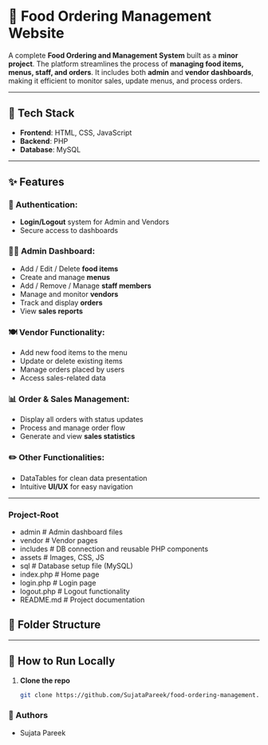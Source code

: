 # 🍴 Food Ordering Management Website

A complete **Food Ordering and Management System** built as a **minor project**. The platform streamlines the process of **managing food items, menus, staff, and orders**. It includes both **admin** and **vendor dashboards**, making it efficient to monitor sales, update menus, and process orders.

---

## 🔧 Tech Stack

- **Frontend**: HTML, CSS, JavaScript  
- **Backend**: PHP  
- **Database**: MySQL  

---

## ✨ Features

### 🔐 Authentication:
- **Login/Logout** system for Admin and Vendors  
- Secure access to dashboards  

### 🧑‍💼 Admin Dashboard:
- Add / Edit / Delete **food items**  
- Create and manage **menus**  
- Add / Remove / Manage **staff members**  
- Manage and monitor **vendors**  
- Track and display **orders**  
- View **sales reports**  

### 🍽️ Vendor Functionality:
- Add new food items to the menu  
- Update or delete existing items  
- Manage orders placed by users  
- Access sales-related data  

### 📊 Order & Sales Management:
- Display all orders with status updates  
- Process and manage order flow  
- Generate and view **sales statistics**  

### ✏️ Other Functionalities:
- DataTables for clean data presentation  
- Intuitive **UI/UX** for easy navigation  

---
### Project-Root
- admin # Admin dashboard files
- vendor # Vendor pages
- includes # DB connection and reusable PHP components
- assets # Images, CSS, JS
- sql # Database setup file (MySQL)
- index.php # Home page
- login.php # Login page
- logout.php # Logout functionality
- README.md # Project documentation
## 📁 Folder Structure

---

## 🚀 How to Run Locally

1. **Clone the repo**  
   ```bash
   git clone https://github.com/SujataPareek/food-ordering-management.git

### 📝 Authors
- Sujata Pareek
